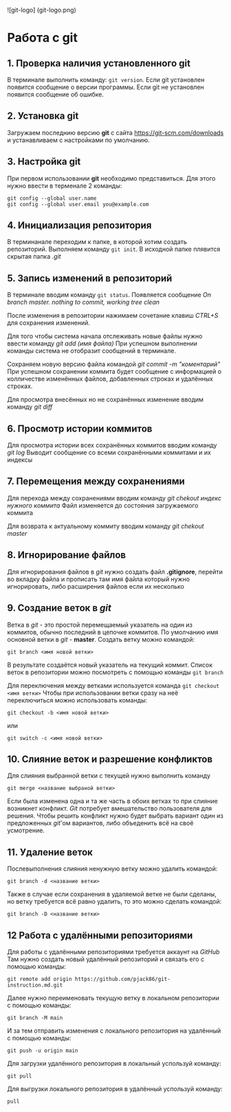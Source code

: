 ![git-logo] (git-logo.png)

# Работа с git
## 1. Проверка наличия установленного git
В терминале выполнить команду: `git version`.
Если git установлен появится сообщение о версии программы. Если git не установлен появится сообщение об ошибке.

## 2. Установка git

Загружаем последнию версию **git** с сайта https://git-scm.com/downloads и устанавливаем с настройками по умолчанию.

## 3. Настройка git

При первом использовании **git** необходимо представиться.
Для этого нужно ввести в терменале 2 команды:
```
git config --global user.name
git config --global user.email you@example.com
```
## 4. Инициализация репозитория

В терминанале переходим к папке, в которой хотим создать репозиторий. Выполняем команду `git init`.
В исходной папке плявится скрытая папка *.git*

## 5. Запись изменений в репозиторий

В терминале вводим команду `git status`.
Появляется сообщение *On branch master. nothing to commit, working tree clean*

После изменения в репозитории нажимаем сочетание клавиш *CTRL+S* для сохранения изменений.

Для того чтобы система начала отслеживать новые файлы нужно ввести команду *git add (имя файла)*
При успешном выполнении команды система не отобразит сообщений в терминале.

Сохраняем новую версию файла командой *git commit -m "коментарий"*
При успешном сохранении коммита будет сообщение с информацией о колличестве изменённых файлов, добавленных строках и удалённых строках.

Для просмотра внесённых но не сохранённых изменение вводим команду *git diff*

## 6. Просмотр истории коммитов
Для просмотра истории всех сохранённых коммитов вводим команду *git log*
Выводит сообщение со всеми сохранёнными коммитами и их индексы

## 7. Перемещения между сохранениями

Для перехода между сохранениями вводим команду *git chekout индекс нужного коммита*
Файл изменяется до состояния загружаемого коммита

Для возврата к актуальному коммиту вводим команду *git chekout master*

## 8. Игнорирование файлов
Для игнорирования файлов в *git* нужно создать файл **.gitignore**, перейти во вкладку файла и прописать там имя файла который нужно игнорировать, либо расширения файлов если их несколько
## 9. Создание веток в *git*
Ветка в *git* - это простой перемещаемый указатель на один из коммитов, обычно последний в цепочке коммитов.
По умолчанию имя основной ветки в *git* - **master**. Создать ветку можно командой:
```
git branch <имя новой ветки>
```
В результате создаётся новый указатель на текущий коммит.
Список веток в репозитории можно посмотреть с помощью команды `git branch`

Для переключения между ветками используется команда `git checkout <имя ветки>`
Чтобы при использовании ветки сразу на неё переключиться можно использовать команды:
```
git checkout -b <имя новой ветки>
```
или
```
git switch -c <имя новой ветки>
```
## 10. Слияние веток и разрешение конфликтов
Для слияния выбранной ветки с текущей нужно выполнить команду 

    git merge <название выбраной ветки>

Если была изменена одна и та же часть в обоих ветках то при слияние возникнет конфликт. *Git* потребует вмешательство пользователя для решения. Чтобы решить конфликт нужно будет выбрать вариант один из предложенных *git*'ом вариантов, либо объеденить всё на своё усмотрение.
## 11. Удаление веток
Послевыполнения слияния ненужную ветку можно удалить командой:
```
git branch -d <название ветки>
```
Также в случае если сохранения в удаляемой ветке не были сделаны, но ветку требуется всё равно удалить, то это можно сделать командой:
```
git branch -D <название ветки>
```
## 12 Работа с удалёнными репозиториями
Для работы с удалёнными репозиториями требуется аккаунт на *GitHub*
Там нужно создать новый удалённый репозиторий и связать его с помощью команды:

```
git remote add origin https://github.com/pjack86/git-instruction.md.git
```
Далее нужно переименовать текущую ветку в локальном репозитории с помощью команды:
```
git branch -M main
```
И за тем отправить изменения с локального репозитория на удалённый с помощью команды:
```
git push -u origin main
```
Для загрузки удалённого репозитория в локальный успользуй команду:
```
git pull
```
Для выгрузки локального репозитория в удалённый успользуй команду:
```
pull
```